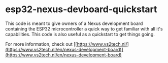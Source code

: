 # esp32-nexus-devboard-quickstart
This code is meant to give owners of a Nexus development board containing the ESP32 microcontroller a quick way to get familiar with all it's capabilities. This code is also useful as a quickstart to get things going.

For more information, check out [[https://www.vs2tech.nl/](https://www.vs2tech.nl/en/nexus-development-board)](https://www.vs2tech.nl/en/nexus-development-board)
